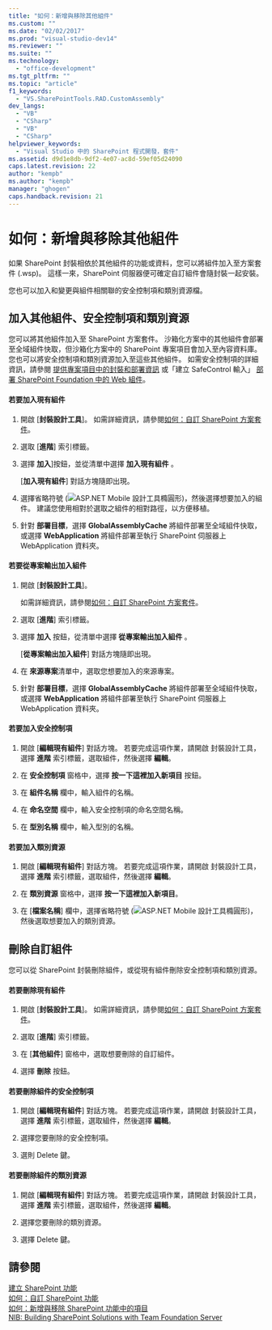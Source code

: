 ```yaml
---
title: "如何：新增與移除其他組件"
ms.custom: ""
ms.date: "02/02/2017"
ms.prod: "visual-studio-dev14"
ms.reviewer: ""
ms.suite: ""
ms.technology: 
  - "office-development"
ms.tgt_pltfrm: ""
ms.topic: "article"
f1_keywords: 
  - "VS.SharePointTools.RAD.CustomAssembly"
dev_langs: 
  - "VB"
  - "CSharp"
  - "VB"
  - "CSharp"
helpviewer_keywords: 
  - "Visual Studio 中的 SharePoint 程式開發，套件"
ms.assetid: d9d1e8db-9df2-4e07-ac8d-59ef05d24090
caps.latest.revision: 22
author: "kempb"
ms.author: "kempb"
manager: "ghogen"
caps.handback.revision: 21
---
```

# 如何：新增與移除其他組件
  如果 SharePoint 封裝相依於其他組件的功能或資料，您可以將組件加入至方案套件 \(.wsp\)。  這樣一來，SharePoint 伺服器便可確定自訂組件會隨封裝一起安裝。  
  
 您也可以加入和變更與組件相關聯的安全控制項和類別資源檔。  
  
## 加入其他組件、安全控制項和類別資源  
 您可以將其他組件加入至 SharePoint 方案套件。  沙箱化方案中的其他組件會部署至全域組件快取，但沙箱化方案中的 SharePoint 專案項目會加入至內容資料庫。  您也可以將安全控制項和類別資源加入至這些其他組件。  如需安全控制項的詳細資訊，請參閱 [提供專案項目中的封裝和部署資訊](../sharepoint/providing-packaging-and-deployment-information-in-project-items.md) 或「建立 SafeControl 輸入」 [部署 SharePoint Foundation 中的 Web 組件](http://go.microsoft.com/fwlink/?LinkId=245505)。  
  
#### 若要加入現有組件  
  
1.  開啟 \[**封裝設計工具**\]。  如需詳細資訊，請參閱[如何：自訂 SharePoint 方案套件](../sharepoint/how-to-customize-a-sharepoint-solution-package.md)。  
  
2.  選取 \[**進階**\] 索引標籤。  
  
3.  選擇 **加入**\]按鈕，並從清單中選擇 **加入現有組件** 。  
  
     \[**加入現有組件**\] 對話方塊隨即出現。  
  
4.  選擇省略符號 \(![ASP.NET Mobile 設計工具橢圓形](~/docs/sharepoint/media/mwellipsis.gif "ASP.NET Mobile 設計工具橢圓形")\)，然後選擇想要加入的組件。  建議您使用相對於選取之組件的相對路徑，以方便移植。  
  
5.  針對 **部署目標**，選擇 **GlobalAssemblyCache** 將組件部署至全域組件快取，或選擇 **WebApplication** 將組件部署至執行 SharePoint 伺服器上 WebApplication 資料夾。  
  
#### 若要從專案輸出加入組件  
  
1.  開啟 \[**封裝設計工具**\]。  
  
     如需詳細資訊，請參閱[如何：自訂 SharePoint 方案套件](../sharepoint/how-to-customize-a-sharepoint-solution-package.md)。  
  
2.  選取 \[**進階**\] 索引標籤。  
  
3.  選擇 **加入** 按鈕，從清單中選擇 **從專案輸出加入組件** 。  
  
     \[**從專案輸出加入組件**\] 對話方塊隨即出現。  
  
4.  在 **來源專案**清單中，選取您想要加入的來源專案。  
  
5.  針對 **部署目標**，選擇 **GlobalAssemblyCache** 將組件部署至全域組件快取，或選擇 **WebApplication** 將組件部署至執行 SharePoint 伺服器上 WebApplication 資料夾。  
  
#### 若要加入安全控制項  
  
1.  開啟 \[**編輯現有組件**\] 對話方塊。  若要完成這項作業，請開啟 封裝設計工具，選擇 **進階** 索引標籤，選取組件，然後選擇 **編輯**。  
  
2.  在 **安全控制項** 窗格中，選擇 **按一下這裡加入新項目** 按鈕。  
  
3.  在 **組件名稱** 欄中，輸入組件的名稱。  
  
4.  在 **命名空間** 欄中，輸入安全控制項的命名空間名稱。  
  
5.  在 **型別名稱** 欄中，輸入型別的名稱。  
  
#### 若要加入類別資源  
  
1.  開啟 \[**編輯現有組件**\] 對話方塊。  若要完成這項作業，請開啟 封裝設計工具，選擇 **進階** 索引標籤，選取組件，然後選擇 **編輯**。  
  
2.  在 **類別資源** 窗格中，選擇 **按一下這裡加入新項目**。  
  
3.  在 \[**檔案名稱**\] 欄中，選擇省略符號 \(![ASP.NET Mobile 設計工具橢圓形](~/docs/sharepoint/media/mwellipsis.gif "ASP.NET Mobile 設計工具橢圓形")\)，然後選取想要加入的類別資源。  
  
## 刪除自訂組件  
 您可以從 SharePoint 封裝刪除組件，或從現有組件刪除安全控制項和類別資源。  
  
#### 若要刪除現有組件  
  
1.  開啟 \[**封裝設計工具**\]。  如需詳細資訊，請參閱[如何：自訂 SharePoint 方案套件](../sharepoint/how-to-customize-a-sharepoint-solution-package.md)。  
  
2.  選取 \[**進階**\] 索引標籤。  
  
3.  在 \[**其他組件**\] 窗格中，選取想要刪除的自訂組件。  
  
4.  選擇 **刪除** 按鈕。  
  
#### 若要刪除組件的安全控制項  
  
1.  開啟 \[**編輯現有組件**\] 對話方塊。  若要完成這項作業，請開啟 封裝設計工具，選擇 **進階** 索引標籤，選取組件，然後選擇 **編輯**。  
  
2.  選擇您要刪除的安全控制項。  
  
3.  選則 Delete 鍵。  
  
#### 若要刪除組件的類別資源  
  
1.  開啟 \[**編輯現有組件**\] 對話方塊。  若要完成這項作業，請開啟 封裝設計工具，選擇 **進階** 索引標籤，選取組件，然後選擇 **編輯**。  
  
2.  選擇您要刪除的類別資源。  
  
3.  選擇 Delete 鍵。  
  
## 請參閱  
 [建立 SharePoint 功能](../sharepoint/creating-sharepoint-features.md)   
 [如何：自訂 SharePoint 功能](../sharepoint/how-to-customize-a-sharepoint-feature.md)   
 [如何：新增與移除 SharePoint 功能中的項目](../sharepoint/how-to-add-and-remove-items-to-sharepoint-features.md)   
 [NIB: Building SharePoint Solutions with Team Foundation Server](http://msdn.microsoft.com/zh-tw/700a570a-e98e-4425-aadd-34c014868d43)  
  
  